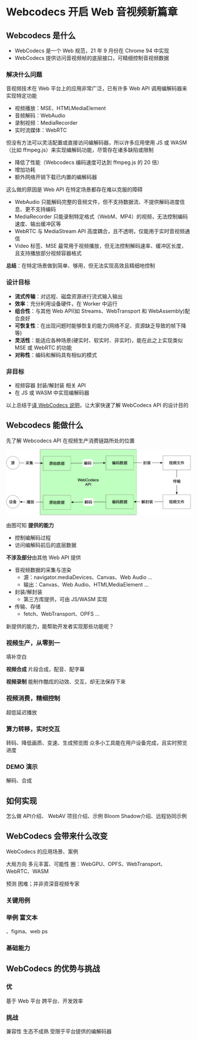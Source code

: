 # Webcodecs 开启 Web 音视频新篇章 

## Webcodecs 是什么

- WebCodecs 是一个 Web 规范，21 年 9 月份在 Chrome 94 中实现
- WebCodecs 提供访问音视频帧的底层接口，可精细控制音视频数据

### 解决什么问题
音视频技术在 Web 平台上的应用非常广泛，已有许多 Web API 调用编解码器来实现特定功能  
- 视频播放：MSE、HTMLMediaElement
- 音频解码：WebAudio
- 录制视频：MediaRecorder
- 实时流媒体：WebRTC
  
但没有方法可以灵活配置或直接访问编解码器，所以许多应用使用 JS 或 WASM （比如 ffmpeg.js）来实现编解码功能，尽管存在诸多缺陷或限制  
- 降低了性能（Webcodecs 编码速度可达到 ffmpeg.js 的 20 倍）
- 增加功耗
- 额外网络开销下载已内置的编解码器

这么做的原因是 Web API 在特定场景都存在难以克服的障碍  
- WebAudio 只能解码完整的音频文件，但不支持数据流、不提供解码进度信息、更不支持编码
- MediaRecorder 只能录制特定格式（WebM、MP4）的视频，无法控制编码速度、输出缓冲区等
- WebRTC 与 MediaStream API 高度耦合，且不透明，仅能用于实时音视频通信
- Video 标签、MSE 最常用于视频播放，但无法控制解码速率、缓冲区长度，且支持播放部分视频容器格式

**总结**：在特定场景做到简单、够用，但无法实现高效且精细地控制  

### 设计目标

- **流式传输**：对远程、磁盘资源进行流式输入输出
- **效率**：充分利用设备硬件，在 Worker 中运行
- **组合性**：与其他 Web API(如 Streams、WebTransport 和 WebAssembly)配合良好
- **可恢复性**：在出现问题时能够恢复的能力(网络不足、资源缺乏导致的帧下降等)
- **灵活性**：能适应各种场景(硬实时、软实时、非实时)，能在此之上实现类似 MSE 或 WebRTC 的功能
- **对称性**：编码和解码具有相似的模式

### 非目标
- 视频容器 封装/解封装 相关 API
- 在 JS 或 WASM 中实现编解码器

以上总结于[译 WebCodecs 说明][1]，让大家快速了解 WebCodecs API 的设计目的

<!-- PPT 配图 -->
<!-- 二维码：WebCodecs 提案 说明， 原文、译文 -->

## Webcodecs 能做什么

先了解 Webcodecs API 在视频生产消费链路所处的位置  

![](./media-workflow.png)

由图可知
**提供的能力**  
- 控制编解码过程
- 访问编解码前后的底层数据

**不涉及部分**由其他 Web API 提供  
- 音视频数据的采集与渲染
  - 源：navigator.mediaDevices、Canvas、Web Audio ...
  - 输出：Canvas、Web Audio、HTMLMediaElement ...
- 封装/解封装
  - 第三方库提供，可由 JS/WASM 实现
- 传输、存储
  - fetch、WebTransport、OPFS ...

<!-- API 映射关系
数据结构流转 图 -->

新提供的能力，能帮助开发者实现那些功能呢？

### 视频生产，从零到一
填补空白

**视频合成**
片段合成，配音、配字幕

**视频录制**
能制作酷炫的动效、交互，却无法保存下来

### 视频消费，精细控制
超低延迟播放

### 算力转移，实时交互
<!-- 大势所趋 -->
转码、降低画质、变速、生成预览图
众多小工具能在用户设备完成，且实时预览进度

### DEMO 演示
解码、合成

## 如何实现
怎么做
API介绍、
WebAV 项目介绍、示例
Bloom Shadow介绍、远程协同示例

<!-- 二维码：WebAV、系列文章 -->

## WebCodecs 会带来什么改变
WebCodecs 的应用场景、案例

大局方向  多元丰富、可能性
圈：WebGPU、OPFS、WebTransport、WebRTC、WASM

预测 困难；并非资深音视频专家

### 关键用例

### 举例 富文本
、figma、web ps

### 基础能力


## WebCodecs 的优势与挑战

### 优
基于 Web 平台
跨平台、开发效率

### 挑战
兼容性
生态不成熟
受限于平台提供的编解码器

[1]: /posts/2023/10/02/webcodecs-explainer/